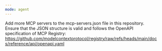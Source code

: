 ```yaml
---
mode: agent
---
```

Add more MCP servers to the mcp-servers.json file in this repository. 
Ensure that the JSON structure is valid and follows the OpenAPI specification of MCP Registry: https://github.com/modelcontextprotocol/registry/raw/refs/heads/main/docs/reference/api/openapi.yaml